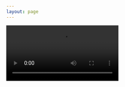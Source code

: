 ```yaml
---
layout: page
---
```


<script setup>

import Video from "../.vitepress/theme/components/Video.vue"

</script>

<Video src='https://mnapi.cn/api/xjj.php?type=video'   />